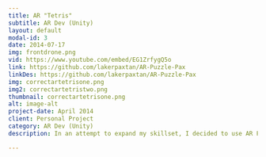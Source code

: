 ```yaml
---
title: AR "Tetris"
subtitle: AR Dev (Unity)
layout: default
modal-id: 3
date: 2014-07-17
img: frontdrone.png
vid: https://www.youtube.com/embed/EG1ZrfygQ5o
link: https://github.com/lakerpaxtan/AR-Puzzle-Pax
linkDes: https://github.com/lakerpaxtan/AR-Puzzle-Pax
img: correctartetrisone.png
img2: correctartetristwo.png
thumbnail: correctartetrisone.png
alt: image-alt
project-date: April 2014
client: Personal Project
category: AR Dev (Unity)
description: In an attempt to expand my skillset, I decided to use AR Foundation (a Unity API designed to be compatible w/ both ARCore and ARKit) to port my VR Tetris game into AR. It was a challenging prospect and taught me a lot about the limits and capabilities of AR.

---
```

